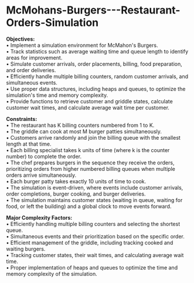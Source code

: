 # McMohans-Burgers---Restaurant-Orders-Simulation


<b>Objectives:</b> <br />
• Implement a simulation environment for McMahon's Burgers.<br />
• Track statistics such as average waiting time and queue length to identify areas for improvement.<br />
• Simulate customer arrivals, order placements, billing, food preparation, and order deliveries.<br />
• Efficiently handle multiple billing counters, random customer arrivals, and simultaneous events.<br />
• Use proper data structures, including heaps and queues, to optimize the simulation's time and memory complexity.<br />
• Provide functions to retrieve customer and griddle states, calculate customer wait times, and calculate average wait time per customer.

<b>Constraints:</b><br />
• The restaurant has K billing counters numbered from 1 to K.<br />
• The griddle can cook at most M burger patties simultaneously.<br />
• Customers arrive randomly and join the billing queue with the smallest length at that time.<br />
• Each billing specialist takes k units of time (where k is the counter number) to complete the order.<br />
• The chef prepares burgers in the sequence they receive the orders, prioritizing orders from higher numbered billing queues when multiple orders arrive simultaneously.<br />
• Each burger patty takes exactly 10 units of time to cook.<br />
• The simulation is event-driven, where events include customer arrivals, order completions, burger cooking, and burger deliveries.<br />
• The simulation maintains customer states (waiting in queue, waiting for food, or left the building) and a global clock to move events forward.<br />

<b>Major Complexity Factors:</b><br />
• Efficiently handling multiple billing counters and selecting the shortest queue.<br />
• Simultaneous events and their prioritization based on the specific order.<br />
• Efficient management of the griddle, including tracking cooked and waiting burgers.<br />
• Tracking customer states, their wait times, and calculating average wait time.<br />
• Proper implementation of heaps and queues to optimize the time and memory complexity of the simulation.<br />
